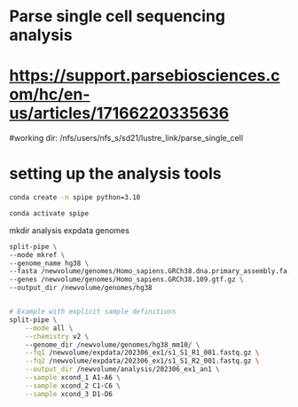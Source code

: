 # Parse single cell sequencing analysis

# https://support.parsebiosciences.com/hc/en-us/articles/17166220335636


#working dir: /nfs/users/nfs_s/sd21/lustre_link/parse_single_cell 

# setting up the analysis tools
```bash
conda create -n spipe python=3.10

conda activate spipe

```



mkdir analysis expdata genomes


```bash
split-pipe \
--mode mkref \
--genome_name hg38 \
--fasta /newvolume/genomes/Homo_sapiens.GRCh38.dna.primary_assembly.fa.gz \
--genes /newvolume/genomes/Homo_sapiens.GRCh38.109.gtf.gz \
--output_dir /newvolume/genomes/hg38



```



```bash
# Example with explicit sample definitions
split-pipe \
    --mode all \
    --chemistry v2 \     
    --genome_dir /newvolume/genomes/hg38_mm10/ \
    --fq1 /newvolume/expdata/202306_ex1/s1_S1_R1_001.fastq.gz \
    --fq2 /newvolume/expdata/202306_ex1/s1_S1_R2_001.fastq.gz \
    --output_dir /newvolume/analysis/202306_ex1_an1 \
    --sample xcond_1 A1-A6 \
    --sample xcond_2 C1-C6 \
    --sample xcond_3 D1-D6


```